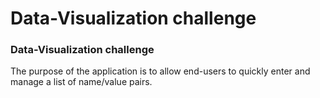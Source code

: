 # Data-Visualization challenge
<h3>Data-Visualization challenge</h3>

The purpose of the application is to allow end-users to quickly enter and manage a list of name/value pairs.

